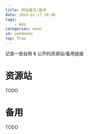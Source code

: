 ```yaml
---
title: 网站备忘/备用
date: 2024-01-17 20:48
tags: 
    - Web
categories: memo
id: web4memo
top: True
---
```


记录一些自用 & 公开的资源站/备用链接

<!-- more -->

# 资源站

TODO

# 备用

TODO
